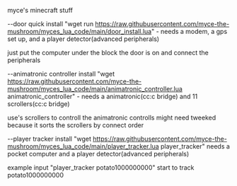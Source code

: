myce's minecraft stuff


--door quick install "wget run https://raw.githubusercontent.com/myce-the-mushroom/myces_lua_code/main/door_install.lua" - needs a modem, a gps set up, and a player detector(advanced peripherals)

just put the computer under the block the door is on and connect the peripherals 


--animatronic controller install "wget https://raw.githubusercontent.com/myce-the-mushroom/myces_lua_code/main/animatronic_controller.lua animatronic_controller" - needs a animatronic(cc:c bridge) and 11 scrollers(cc:c bridge)

use's scrollers to controll the animatronic controlls might need tweeked because it sorts the scrollers by connect order


--player tracker install "wget https://raw.githubusercontent.com/myce-the-mushroom/myces_lua_code/main/player_tracker.lua player_tracker" needs a pocket computer and a player detector(advanced peripherals)

example input "player_tracker potato1000000000" start to track potato1000000000
